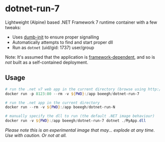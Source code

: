 # dotnet-run-7
Lightweight (Alpine) based .NET Framework 7 runtime container with a few tweaks:

* Uses [dumb-init](https://github.com/Yelp/dumb-init) to ensure proper signalling
* Automatically attempts to find and start proper dll
* Run as `dotnet` (uid/gid: 1737) user/group

Note: It's assumed that the application is [framework-dependent](https://learn.microsoft.com/en-us/dotnet/core/deploying/), and so is _not_ built as a self-contained deployment.

## Usage
```powershell
# run the .net v7 web app in the current directory (browse using http://localhost:8123)
docker run -p 8123:80 --rm -v ${PWD}:/app boeegh/dotnet-run-7

# run the .net app in the current directory
docker run --rm -v ${PWD}:/app boeegh/dotnet-run-N

# manually specify the dll to run (the default .NET image behaviour)
docker run -v ${PWD}:/app boeegh/dotnet-run-7 dotnet ./MyApp.dll
```

_Please note this is an experimental image that may... explode at any time. Use with caution. Or not at all._
